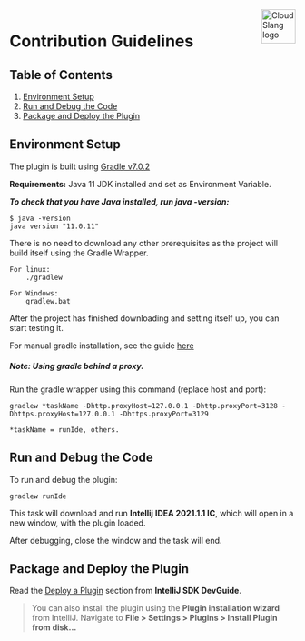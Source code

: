 <a href="http://cloudslang.io/">
    <img src="https://camo.githubusercontent.com/ece898cfb3a9cc55353e7ab5d9014cc314af0234/687474703a2f2f692e696d6775722e636f6d2f696849353630562e706e67" alt="CloudSlang logo" title="CloudSlang" align="right" height="60"/>
</a>

Contribution Guidelines
=======================

## Table of Contents

  1. [Environment Setup](#environment-setup)
  2. [Run and Debug the Code](#run-and-debug-the-code)
  3. [Package and Deploy the Plugin](#package-and-deploy-the-plugin)

<a name="environment-setup"/>

## Environment Setup

The plugin is built using [Gradle v7.0.2](https://gradle.org/releases)

**Requirements:** Java 11 JDK installed and set as Environment Variable.
   
   ***To check that you have Java installed, run java -version:***
    
    $ java -version
    java version "11.0.11"  
   
There is no need to download any other prerequisites as the project will build itself using the Gradle Wrapper.

    For linux:
        ./gradlew
    
    For Windows:
        gradlew.bat
        
After the project has finished downloading and setting itself up, you can start testing it.

For manual gradle installation, see the guide [here](https://gradle.org/install#manually)
        
##### Note: Using gradle behind a proxy. 

Run the gradle wrapper using this command (replace host and port):

    gradlew *taskName -Dhttp.proxyHost=127.0.0.1 -Dhttp.proxyPort=3128 -Dhttps.proxyHost=127.0.0.1 -Dhttps.proxyPort=3129

    *taskName = runIde, others.

<a name="run-and-debug-the-code"/> 

## Run and Debug the Code

To run and debug the plugin:

    gradlew runIde
    
This task will download and run **Intellij IDEA 2021.1.1 IC**, which will open in a new window, with the plugin loaded. 

After debugging, close the window and the task will end. 

<a name="package-and-deploy-the-plugin"/> 

## Package and Deploy the Plugin

Read the [Deploy a  Plugin](http://www.jetbrains.org/intellij/sdk/docs/basics/getting_started/deploying_plugin.html) section from __IntelliJ SDK DevGuide__.  
> You can also install the plugin using the __Plugin installation wizard__ from IntelliJ. Navigate to __File > Settings > Plugins > Install Plugin from disk...__